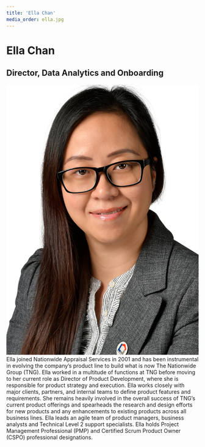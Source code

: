 ```yaml
---
title: 'Ella Chan'
media_order: ella.jpg
---
```


# Ella Chan
## Director, Data Analytics and Onboarding
![An image of Ella Chan](ella.jpg)
Ella joined Nationwide Appraisal Services in 2001 and has been instrumental in evolving the company’s product line to build what is now The Nationwide Group (TNG).
Ella worked in a multitude of functions at TNG before moving to her current role as Director of Product Development, where she is responsible for product strategy and execution. Ella works closely with major clients, partners, and internal teams to define product features and requirements.
She remains heavily involved in the overall success of TNG’s current product offerings and spearheads the research and design efforts for new products and any enhancements to existing products across all business lines. Ella leads an agile team of product managers, business analysts and Technical Level 2 support specialists.
Ella holds Project Management Professional (PMP) and Certified Scrum Product Owner (CSPO) professional designations.